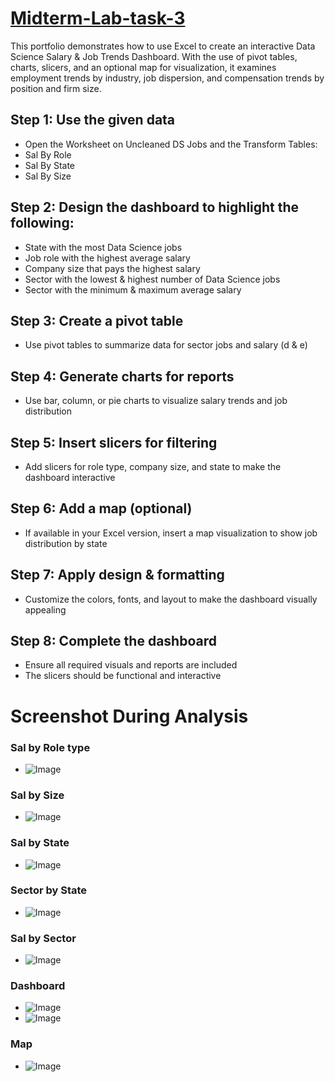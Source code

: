 # [Midterm-Lab-task-3](https://github.com/user-attachments/files/19262675/Midterm.Lab.Task.3.Cassy.xlsx)
 This portfolio demonstrates how to use Excel to create an interactive Data Science Salary & Job Trends Dashboard. With the use of pivot tables, charts, slicers, and an optional map for visualization, it examines employment trends by industry, job dispersion, and compensation trends by position and firm size.  


## Step 1: Use the given data
* Open the Worksheet on Uncleaned DS Jobs and the Transform Tables:
* Sal By Role
* Sal By State
* Sal By Size

## Step 2: Design the dashboard to highlight the following:
* State with the most Data Science jobs
* Job role with the highest average salary
* Company size that pays the highest salary
* Sector with the lowest & highest number of Data Science jobs
* Sector with the minimum & maximum average salary

## Step 3: Create a pivot table
* Use pivot tables to summarize data for sector jobs and salary (d & e)

## Step 4: Generate charts for reports
* Use bar, column, or pie charts to visualize salary trends and job distribution

## Step 5: Insert slicers for filtering
* Add slicers for role type, company size, and state to make the dashboard interactive

## Step 6: Add a map (optional)
* If available in your Excel version, insert a map visualization to show job distribution by state

## Step 7: Apply design & formatting
* Customize the colors, fonts, and layout to make the dashboard visually appealing

## Step 8: Complete the dashboard
* Ensure all required visuals and reports are included
* The slicers should be functional and interactive

# Screenshot During Analysis

### Sal by Role type
- ![Image](https://github.com/user-attachments/assets/b3497d42-f960-4fba-bdfb-94038a6f7957)

### Sal by Size
- ![Image](https://github.com/user-attachments/assets/d760d89f-c04e-42e1-8b5e-023ff5895006)

### Sal by State
- ![Image](https://github.com/user-attachments/assets/6a55d28d-adcb-4e2b-9765-81811ef9f259)
 
### Sector by State
- ![Image](https://github.com/user-attachments/assets/d1f6f441-d0bf-4f32-8905-44306f629de6)

### Sal by Sector
- ![Image](https://github.com/user-attachments/assets/51a99d34-5cff-4f41-a5e9-b26e5e0e6301)
  
### Dashboard
- ![Image](https://github.com/user-attachments/assets/9e11bf7e-dada-4dfb-98c3-9344cb0e99de)
- ![Image](https://github.com/user-attachments/assets/44cbaf3d-8665-4cd5-a561-c91ba9d05bda)
  
### Map
- ![Image](https://github.com/user-attachments/assets/a7967424-f322-458b-b17a-7a85acf07d65)

